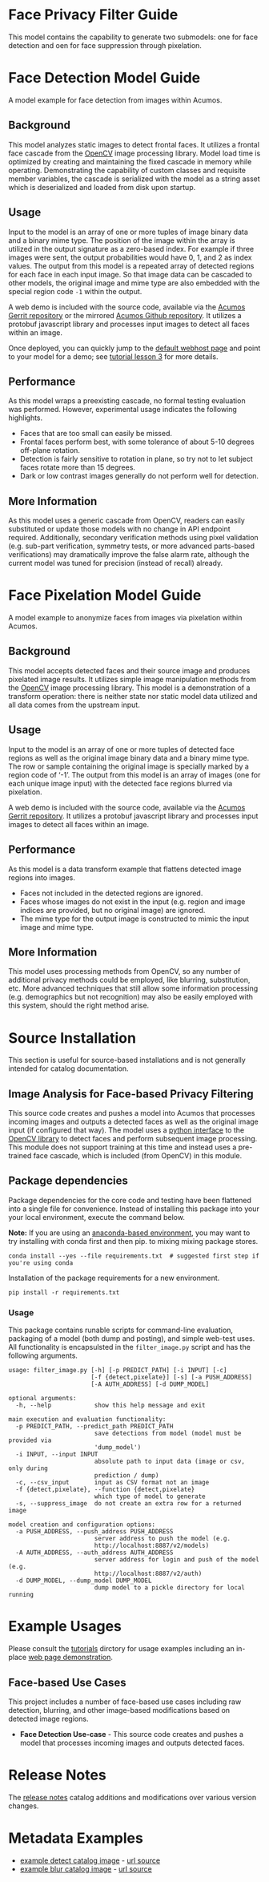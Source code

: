 <!---
.. ===============LICENSE_START=======================================================
.. Acumos CC-BY-4.0
.. ===================================================================================
.. Copyright (C) 2017-2018 AT&T Intellectual Property & Tech Mahindra. All rights reserved.
.. ===================================================================================
.. This Acumos documentation file is distributed by AT&T and Tech Mahindra
.. under the Creative Commons Attribution 4.0 International License (the "License");
.. you may not use this file except in compliance with the License.
.. You may obtain a copy of the License at
..
..      http://creativecommons.org/licenses/by/4.0
..
.. This file is distributed on an "AS IS" BASIS,
.. WITHOUT WARRANTIES OR CONDITIONS OF ANY KIND, either express or implied.
.. See the License for the specific language governing permissions and
.. limitations under the License.
.. ===============LICENSE_END=========================================================
-->

# Face Privacy Filter Guide
This model contains the capability to generate two submodels:
one for face detection and oen for face suppression through pixelation.

# Face Detection Model Guide
A model example for face detection from images within Acumos.

## Background
This model analyzes static images to detect frontal faces.  It utilizes a
frontal face cascade from the
[OpenCV](https://opencv.org/) image processing library.
Model load time is optimized by creating and maintaining the fixed cascade
in memory while operating.  Demonstrating the capability of custom classes
and requisite member variables, the cascade is serialized with the model as
a string asset which is deserialized and loaded from disk upon startup.

## Usage
Input to the model is an array of one or more tuples of image binary data
and a binary mime type.  The position of the image within the array is utilized
in the output signature as a zero-based index.  For example if three images
were sent, the output probabilities would have 0, 1, and 2 as index values.
The output from this model is a repeated array of detected regions for each
face in each input image.  So that image data can be cascaded to other models,
the original image and mime type are also embedded with the special
region code `-1` within the output.

A web demo is included with the source code, available via the
[Acumos Gerrit repository](https://gerrit.acumos.org/r/gitweb?p=face-privacy-filter.git;a=summary)
or the mirrored [Acumos Github repository](https://github.com/acumos/face-privacy-filter).
It utilizes a protobuf javascript library and processes
input images to detect all faces within an image.

Once deployed, you can quickly jump to the
[default webhost page](http://htmlpreview.github.io/?https://github.com/acumos/face-privacy-filter/blob/master/web_demo/face-privacy.html)
and point to your model for a demo; see [tutorial lesson 3](tutorials/lesson3.md) for more details.

## Performance
As this model wraps a preexisting cascade, no formal testing evaluation
was performed.  However, experimental usage indicates the following highlights.

* Faces that are too small can easily be missed.
* Frontal faces perform best, with some tolerance of about 5-10 degrees off-plane rotation.
* Detection is fairly sensitive to rotation in plane, so try not to let subject faces rotate more than 15 degrees.
* Dark or low contrast images generally do not perform well for detection.

## More Information
As this model uses a generic cascade from OpenCV, readers can easily
substituted or update those models with no change in API endpoint required.
Additionally, secondary verification methods using pixel validation (e.g.
sub-part verification, symmetry tests, or more advanced parts-based
verifications) may dramatically improve the false alarm rate, although
the current model was tuned for precision (instead of recall) already.



# Face Pixelation Model Guide
A model example to anonymize faces from images via pixelation within Acumos.

## Background
This model accepts detected faces and their source image and produces
pixelated image results.  It utilizes simple image manipulation methods
from the [OpenCV](https://opencv.org/) image processing library.
This model is a demonstration of a
transform operation: there is neither state nor static model data
utilized and all data comes from the upstream input.


## Usage
Input to the model is an array of one or more tuples of detected face regions
as well as the original image binary data and a binary mime type.  The row or
sample containing the original image is specially marked by a region code
of ‘-1’.  The output from this model is an array of images (one for each
unique image input) with the detected face regions blurred via pixelation.

A web demo is included with the source code, available via the
[Acumos Gerrit repository](https://gerrit.acumos.org/r/gitweb?p=face-privacy-filter.git;a=summary).
It utilizes a protobuf javascript library and processes
input images to detect all faces within an image.

## Performance
As this model is a data transform example that flattens detected image regions into images.

* Faces not included in the detected regions are ignored.
* Faces whose images do not exist in the input (e.g. region and image indices
  are provided, but no original image) are ignored.
* The mime type for the output image is constructed to mimic the input image and mime type.

## More Information
This model uses processing methods from OpenCV, so any number of additional
privacy methods could be employed, like blurring, substitution, etc. More
advanced techniques that still allow some information processing (e.g.
demographics but not recognition) may also be easily employed with this
system, should the right method arise.


# Source Installation
This section is useful for source-based installations and is not generally intended
for catalog documentation.

## Image Analysis for Face-based Privacy Filtering
This source code creates and pushes a model into Acumos that processes
incoming images and outputs a detected faces as well as the original image
input (if configured that way).  The model uses a [python interface](https://pypi.python.org/pypi/opencv-python)
to the [OpenCV library](https://opencv.org/) to detect faces and perform
subsequent image processing.  This module does not support training
at this time and instead uses a pre-trained face cascade, which is
included (from OpenCV) in this module.

## Package dependencies
Package dependencies for the core code and testing have been flattened into a
single file for convenience. Instead of installing this package into your
your local environment, execute the command below.

**Note:** If you are using an [anaconda-based environment](https://anaconda.org),
you may want to try installing with conda first and then pip.
to mixing mixing package stores.
```
conda install --yes --file requirements.txt  # suggested first step if you're using conda
```

Installation of the package requirements for a new environment.
```
pip install -r requirements.txt
```


### Usage
This package contains runable scripts for command-line evaluation,
packaging of a model (both dump and posting), and simple web-test
uses.   All functionality is encapsulsted in the `filter_image.py`
script and has the following arguments.

```
usage: filter_image.py [-h] [-p PREDICT_PATH] [-i INPUT] [-c]
                       [-f {detect,pixelate}] [-s] [-a PUSH_ADDRESS]
                       [-A AUTH_ADDRESS] [-d DUMP_MODEL]

optional arguments:
  -h, --help            show this help message and exit

main execution and evaluation functionality:
  -p PREDICT_PATH, --predict_path PREDICT_PATH
                        save detections from model (model must be provided via
                        'dump_model')
  -i INPUT, --input INPUT
                        absolute path to input data (image or csv, only during
                        prediction / dump)
  -c, --csv_input       input as CSV format not an image
  -f {detect,pixelate}, --function {detect,pixelate}
                        which type of model to generate
  -s, --suppress_image  do not create an extra row for a returned image

model creation and configuration options:
  -a PUSH_ADDRESS, --push_address PUSH_ADDRESS
                        server address to push the model (e.g.
                        http://localhost:8887/v2/models)
  -A AUTH_ADDRESS, --auth_address AUTH_ADDRESS
                        server address for login and push of the model (e.g.
                        http://localhost:8887/v2/auth)
  -d DUMP_MODEL, --dump_model DUMP_MODEL
                        dump model to a pickle directory for local running
```



# Example Usages
Please consult the [tutorials](tutorials) dirctory for usage examples
including an in-place [web page demonstration](tutorials/lesson3.md).

## Face-based Use Cases
This project includes a number of face-based use cases including raw
detection, blurring, and other image-based modifications based on
detected image regions.

* **Face Detection Use-case** - This source code creates and pushes a model that processes
incoming images and outputs detected faces.

# Release Notes
The [release notes](release-notes.md) catalog additions and modifications
over various version changes.

# Metadata Examples
* [example detect catalog image](catalog_image_detect.png) - [url source](https://flic.kr/p/xqw25C)
* [example blur catalog image](catalog_image_blur.png)  - [url source](https://flic.kr/p/bEgYbs)
